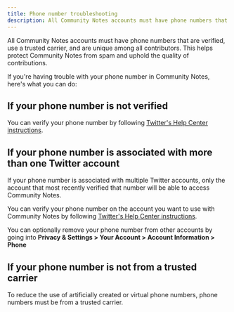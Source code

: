 ```yaml
---
title: Phone number troubleshooting
description: All Community Notes accounts must have phone numbers that are verified, use a trusted carrier, and are unique among all contributors.
---
```


All Community Notes accounts must have phone numbers that are verified, use a trusted carrier, and are unique among all contributors. This helps protect Community Notes from spam and uphold the quality of contributions.

If you're having trouble with your phone number in Community Notes, here's what you can do:

## If your phone number is not verified

You can verify your phone number by following [Twitter's Help Center instructions](https://help.twitter.com/en/managing-your-account/how-to-add-a-phone-number-to-your-account).

## If your phone number is associated with more than one Twitter account

If your phone number is associated with multiple Twitter accounts, only the account that most recently verified that number will be able to access Community Notes.

You can verify your phone number on the account you want to use with Community Notes by following [Twitter's Help Center instructions](https://help.twitter.com/en/managing-your-account/how-to-add-a-phone-number-to-your-account).

You can optionally remove your phone number from other accounts by going into **Privacy & Settings > Your Account > Account Information > Phone**

## If your phone number is not from a trusted carrier

To reduce the use of artificially created or virtual phone numbers, phone numbers must be from a trusted carrier.

